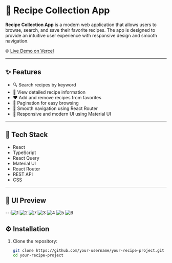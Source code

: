 <!-- @format -->

# 🥗 Recipe Collection App

**Recipe Collection App** is a modern web application that allows users to browse, search, and save their favorite recipes. The app is designed to provide an intuitive user experience with responsive design and smooth navigation.

🌐 [Live Demo on Vercel](https://technical-assignment-alpha.vercel.app/)

---

## ✨ Features

- 🔍 Search recipes by keyword
- 📖 View detailed recipe information
- ❤️ Add and remove recipes from favorites
- 📄 Pagination for easy browsing
- 🧭 Smooth navigation using React Router
- 💅 Responsive and modern UI using Material UI

---

## 🚀 Tech Stack

- React
- TypeScript
- React Query
- Material UI
- React Router
- REST API
- CSS

---

## 📸 UI Preview

---![1](https://github.com/user-attachments/assets/b11c9999-483d-4f9f-9732-84e2bba26fe8)
![2](https://github.com/user-attachments/assets/7ddbb6fa-9db5-4764-87a5-b81503f8f55b)
![7](https://github.com/user-attachments/assets/5c758345-83f6-44b7-911c-d80b31159464)
![3](https://github.com/user-attachments/assets/08917a1b-4f31-444d-ac6f-ba342989d602)
![4](https://github.com/user-attachments/assets/22901e56-5855-4d0a-95b9-92f319df4816)
![5](https://github.com/user-attachments/assets/00bef082-6b3a-48e2-87dd-41de86977e40)
![6](https://github.com/user-attachments/assets/3d08a911-f7d5-4a17-a931-806369bcd085)


## ⚙️ Installation

1. Clone the repository:

   ```bash
   git clone https://github.com/your-username/your-recipe-project.git
   cd your-recipe-project
   ```
